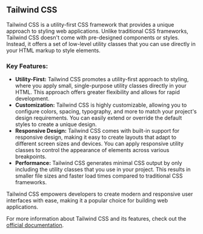 ## Tailwind CSS

Tailwind CSS is a utility-first CSS framework that provides a unique approach to styling web applications. Unlike traditional CSS frameworks, Tailwind CSS doesn't come with pre-designed components or styles. Instead, it offers a set of low-level utility classes that you can use directly in your HTML markup to style elements.

### Key Features:
- **Utility-First:** Tailwind CSS promotes a utility-first approach to styling, where you apply small, single-purpose utility classes directly in your HTML. This approach offers greater flexibility and allows for rapid development.
- **Customization:** Tailwind CSS is highly customizable, allowing you to configure colors, spacing, typography, and more to match your project's design requirements. You can easily extend or override the default styles to create a unique design.
- **Responsive Design:** Tailwind CSS comes with built-in support for responsive design, making it easy to create layouts that adapt to different screen sizes and devices. You can apply responsive utility classes to control the appearance of elements across various breakpoints.
- **Performance:** Tailwind CSS generates minimal CSS output by only including the utility classes that you use in your project. This results in smaller file sizes and faster load times compared to traditional CSS frameworks.

Tailwind CSS empowers developers to create modern and responsive user interfaces with ease, making it a popular choice for building web applications.

For more information about Tailwind CSS and its features, check out the [official documentation](https://tailwindcss.com/docs/installation).
